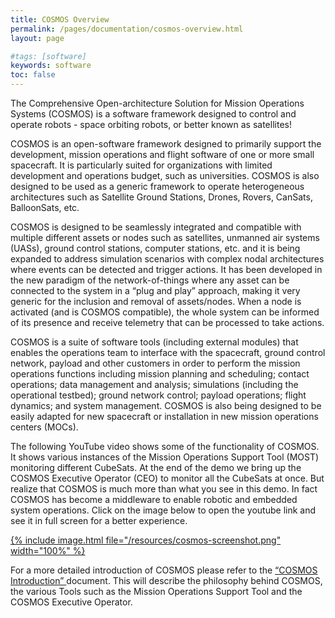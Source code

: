 ```yaml
---
title: COSMOS Overview
permalink: /pages/documentation/cosmos-overview.html
layout: page

#tags: [software]
keywords: software
toc: false
---
```


The Comprehensive Open-architecture Solution for Mission Operations Systems (COSMOS) is a software framework designed to control and operate robots - space orbiting robots, or better known as satellites! 

COSMOS is an open-software framework designed to primarily support the development, mission operations and flight software of one or more small spacecraft. It is particularly suited for organizations with limited development and operations budget, such as universities. COSMOS is also designed to be used as a generic framework to operate heterogeneous architectures such as Satellite Ground Stations, Drones, Rovers, CanSats, BalloonSats, etc. 

COSMOS is designed to be seamlessly integrated and compatible with multiple different assets or nodes such as satellites, unmanned air systems (UASs), ground control stations, computer stations, etc. and it is being expanded to address simulation scenarios with complex nodal architectures where events can be detected and trigger actions. It has been developed in the new paradigm of the network-of-things where any asset can be connected to the system in a “plug and play” approach, making it very generic for the inclusion and removal of assets/nodes. When a node is activated (and is COSMOS compatible), the whole system can be informed of its presence and receive telemetry that can be processed to take actions. 

COSMOS is a suite of software tools (including external modules) that enables the operations team to interface with the spacecraft, ground control network, payload and other customers in order to perform the mission operations functions including mission planning and scheduling; contact operations; data management and analysis; simulations (including the operational testbed); ground network control; payload operations; flight dynamics; and system management. COSMOS is also being designed to be easily adapted for new spacecraft or installation in new mission operations centers (MOCs).

The following YouTube video shows some of the functionality of COSMOS. It shows various instances of the Mission Operations Support Tool (MOST) monitoring different CubeSats. At the end of the demo we bring up the COSMOS Executive Operator (CEO) to monitor all the CubeSats at once. But realize that COSMOS is much more than what you see in this demo. In fact COSMOS has become a middleware to enable robotic and embedded system operations. Click on the image below to open the youtube link and see it in full screen for a better experience.

<a href="https://www.youtube.com/watch?v=fJb2a5U4gSI" target="_blank"> {% include image.html file="/resources/cosmos-screenshot.png" width="100%" %} </a>

For a more detailed introduction of COSMOS please refer to the <a href="https://docs.google.com/document/d/1L4Zj18qiHuXaGP_LiW1hqxb7xOPx6wK19Tpp3RBvfVk/edit" target="_blank"> “COSMOS Introduction” </a> document. This will describe the philosophy behind COSMOS, the various Tools such as the Mission Operations Support Tool and the COSMOS Executive Operator.


